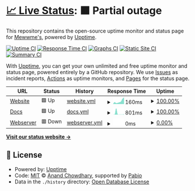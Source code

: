 # [📈 Live Status](https://mewwme.github.io/upptime): <!--live status--> **🟧 Partial outage**

This repository contains the open-source uptime monitor and status page for [Mewwme's](https://meww.me), powered by [Upptime](https://github.com/upptime/upptime).

[![Uptime CI](https://github.com/mewwme/upptime/workflows/Uptime%20CI/badge.svg)](https://github.com/mewwme/upptime/actions?query=workflow%3A%22Uptime+CI%22)
[![Response Time CI](https://github.com/mewwme/upptime/workflows/Response%20Time%20CI/badge.svg)](https://github.com/mewwme/upptime/actions?query=workflow%3A%22Response+Time+CI%22)
[![Graphs CI](https://github.com/mewwme/upptime/workflows/Graphs%20CI/badge.svg)](https://github.com/mewwme/upptime/actions?query=workflow%3A%22Graphs+CI%22)
[![Static Site CI](https://github.com/mewwme/upptime/workflows/Static%20Site%20CI/badge.svg)](https://github.com/mewwme/upptime/actions?query=workflow%3A%22Static+Site+CI%22)
[![Summary CI](https://github.com/mewwme/upptime/workflows/Summary%20CI/badge.svg)](https://github.com/mewwme/upptime/actions?query=workflow%3A%22Summary+CI%22)

With [Upptime](https://upptime.js.org), you can get your own unlimited and free uptime monitor and status page, powered entirely by a GitHub repository. We use [Issues](https://github.com/mewwme/upptime/issues) as incident reports, [Actions](https://github.com/mewwme/upptime/actions) as uptime monitors, and [Pages](https://mewwme.github.io/upptime) for the status page.

<!--start: status pages-->
<!-- This summary is generated by Upptime (https://github.com/upptime/upptime) -->
<!-- Do not edit this manually, your changes will be overwritten -->
<!-- prettier-ignore -->
| URL | Status | History | Response Time | Uptime |
| --- | ------ | ------- | ------------- | ------ |
| <img alt="" src="https://icons.duckduckgo.com/ip3/mewwme.vercel.app.ico" height="13"> [Website](https://mewwme.vercel.app/) | 🟩 Up | [website.yml](https://github.com/mewwme/upptime/commits/HEAD/history/website.yml) | <details><summary><img alt="Response time graph" src="./graphs/website/response-time-week.png" height="20"> 160ms</summary><br><a href="https://mewwme.github.io/upptime/history/website"><img alt="Response time 158" src="https://img.shields.io/endpoint?url=https%3A%2F%2Fraw.githubusercontent.com%2Fmewwme%2Fupptime%2FHEAD%2Fapi%2Fwebsite%2Fresponse-time.json"></a><br><a href="https://mewwme.github.io/upptime/history/website"><img alt="24-hour response time 34" src="https://img.shields.io/endpoint?url=https%3A%2F%2Fraw.githubusercontent.com%2Fmewwme%2Fupptime%2FHEAD%2Fapi%2Fwebsite%2Fresponse-time-day.json"></a><br><a href="https://mewwme.github.io/upptime/history/website"><img alt="7-day response time 160" src="https://img.shields.io/endpoint?url=https%3A%2F%2Fraw.githubusercontent.com%2Fmewwme%2Fupptime%2FHEAD%2Fapi%2Fwebsite%2Fresponse-time-week.json"></a><br><a href="https://mewwme.github.io/upptime/history/website"><img alt="30-day response time 166" src="https://img.shields.io/endpoint?url=https%3A%2F%2Fraw.githubusercontent.com%2Fmewwme%2Fupptime%2FHEAD%2Fapi%2Fwebsite%2Fresponse-time-month.json"></a><br><a href="https://mewwme.github.io/upptime/history/website"><img alt="1-year response time 158" src="https://img.shields.io/endpoint?url=https%3A%2F%2Fraw.githubusercontent.com%2Fmewwme%2Fupptime%2FHEAD%2Fapi%2Fwebsite%2Fresponse-time-year.json"></a></details> | <details><summary><a href="https://mewwme.github.io/upptime/history/website">100.00%</a></summary><a href="https://mewwme.github.io/upptime/history/website"><img alt="All-time uptime 100.00%" src="https://img.shields.io/endpoint?url=https%3A%2F%2Fraw.githubusercontent.com%2Fmewwme%2Fupptime%2FHEAD%2Fapi%2Fwebsite%2Fuptime.json"></a><br><a href="https://mewwme.github.io/upptime/history/website"><img alt="24-hour uptime 100.00%" src="https://img.shields.io/endpoint?url=https%3A%2F%2Fraw.githubusercontent.com%2Fmewwme%2Fupptime%2FHEAD%2Fapi%2Fwebsite%2Fuptime-day.json"></a><br><a href="https://mewwme.github.io/upptime/history/website"><img alt="7-day uptime 100.00%" src="https://img.shields.io/endpoint?url=https%3A%2F%2Fraw.githubusercontent.com%2Fmewwme%2Fupptime%2FHEAD%2Fapi%2Fwebsite%2Fuptime-week.json"></a><br><a href="https://mewwme.github.io/upptime/history/website"><img alt="30-day uptime 100.00%" src="https://img.shields.io/endpoint?url=https%3A%2F%2Fraw.githubusercontent.com%2Fmewwme%2Fupptime%2FHEAD%2Fapi%2Fwebsite%2Fuptime-month.json"></a><br><a href="https://mewwme.github.io/upptime/history/website"><img alt="1-year uptime 100.00%" src="https://img.shields.io/endpoint?url=https%3A%2F%2Fraw.githubusercontent.com%2Fmewwme%2Fupptime%2FHEAD%2Fapi%2Fwebsite%2Fuptime-year.json"></a></details>
| <img alt="" src="https://icons.duckduckgo.com/ip3/docs-mewwme.vercel.app.ico" height="13"> [Docs](https://docs-mewwme.vercel.app/) | 🟩 Up | [docs.yml](https://github.com/mewwme/upptime/commits/HEAD/history/docs.yml) | <details><summary><img alt="Response time graph" src="./graphs/docs/response-time-week.png" height="20"> 801ms</summary><br><a href="https://mewwme.github.io/upptime/history/docs"><img alt="Response time 183" src="https://img.shields.io/endpoint?url=https%3A%2F%2Fraw.githubusercontent.com%2Fmewwme%2Fupptime%2FHEAD%2Fapi%2Fdocs%2Fresponse-time.json"></a><br><a href="https://mewwme.github.io/upptime/history/docs"><img alt="24-hour response time 92" src="https://img.shields.io/endpoint?url=https%3A%2F%2Fraw.githubusercontent.com%2Fmewwme%2Fupptime%2FHEAD%2Fapi%2Fdocs%2Fresponse-time-day.json"></a><br><a href="https://mewwme.github.io/upptime/history/docs"><img alt="7-day response time 801" src="https://img.shields.io/endpoint?url=https%3A%2F%2Fraw.githubusercontent.com%2Fmewwme%2Fupptime%2FHEAD%2Fapi%2Fdocs%2Fresponse-time-week.json"></a><br><a href="https://mewwme.github.io/upptime/history/docs"><img alt="30-day response time 263" src="https://img.shields.io/endpoint?url=https%3A%2F%2Fraw.githubusercontent.com%2Fmewwme%2Fupptime%2FHEAD%2Fapi%2Fdocs%2Fresponse-time-month.json"></a><br><a href="https://mewwme.github.io/upptime/history/docs"><img alt="1-year response time 183" src="https://img.shields.io/endpoint?url=https%3A%2F%2Fraw.githubusercontent.com%2Fmewwme%2Fupptime%2FHEAD%2Fapi%2Fdocs%2Fresponse-time-year.json"></a></details> | <details><summary><a href="https://mewwme.github.io/upptime/history/docs">100.00%</a></summary><a href="https://mewwme.github.io/upptime/history/docs"><img alt="All-time uptime 100.00%" src="https://img.shields.io/endpoint?url=https%3A%2F%2Fraw.githubusercontent.com%2Fmewwme%2Fupptime%2FHEAD%2Fapi%2Fdocs%2Fuptime.json"></a><br><a href="https://mewwme.github.io/upptime/history/docs"><img alt="24-hour uptime 100.00%" src="https://img.shields.io/endpoint?url=https%3A%2F%2Fraw.githubusercontent.com%2Fmewwme%2Fupptime%2FHEAD%2Fapi%2Fdocs%2Fuptime-day.json"></a><br><a href="https://mewwme.github.io/upptime/history/docs"><img alt="7-day uptime 100.00%" src="https://img.shields.io/endpoint?url=https%3A%2F%2Fraw.githubusercontent.com%2Fmewwme%2Fupptime%2FHEAD%2Fapi%2Fdocs%2Fuptime-week.json"></a><br><a href="https://mewwme.github.io/upptime/history/docs"><img alt="30-day uptime 100.00%" src="https://img.shields.io/endpoint?url=https%3A%2F%2Fraw.githubusercontent.com%2Fmewwme%2Fupptime%2FHEAD%2Fapi%2Fdocs%2Fuptime-month.json"></a><br><a href="https://mewwme.github.io/upptime/history/docs"><img alt="1-year uptime 100.00%" src="https://img.shields.io/endpoint?url=https%3A%2F%2Fraw.githubusercontent.com%2Fmewwme%2Fupptime%2FHEAD%2Fapi%2Fdocs%2Fuptime-year.json"></a></details>
| <img alt="" src="https://icons.duckduckgo.com/ip3/45.137.70.68.ico" height="13"> [Webserver](http://45.137.70.68:8016) | 🟥 Down | [webserver.yml](https://github.com/mewwme/upptime/commits/HEAD/history/webserver.yml) | <details><summary><img alt="Response time graph" src="./graphs/webserver/response-time-week.png" height="20"> 0ms</summary><br><a href="https://mewwme.github.io/upptime/history/webserver"><img alt="Response time 233" src="https://img.shields.io/endpoint?url=https%3A%2F%2Fraw.githubusercontent.com%2Fmewwme%2Fupptime%2FHEAD%2Fapi%2Fwebserver%2Fresponse-time.json"></a><br><a href="https://mewwme.github.io/upptime/history/webserver"><img alt="24-hour response time 0" src="https://img.shields.io/endpoint?url=https%3A%2F%2Fraw.githubusercontent.com%2Fmewwme%2Fupptime%2FHEAD%2Fapi%2Fwebserver%2Fresponse-time-day.json"></a><br><a href="https://mewwme.github.io/upptime/history/webserver"><img alt="7-day response time 0" src="https://img.shields.io/endpoint?url=https%3A%2F%2Fraw.githubusercontent.com%2Fmewwme%2Fupptime%2FHEAD%2Fapi%2Fwebserver%2Fresponse-time-week.json"></a><br><a href="https://mewwme.github.io/upptime/history/webserver"><img alt="30-day response time 0" src="https://img.shields.io/endpoint?url=https%3A%2F%2Fraw.githubusercontent.com%2Fmewwme%2Fupptime%2FHEAD%2Fapi%2Fwebserver%2Fresponse-time-month.json"></a><br><a href="https://mewwme.github.io/upptime/history/webserver"><img alt="1-year response time 233" src="https://img.shields.io/endpoint?url=https%3A%2F%2Fraw.githubusercontent.com%2Fmewwme%2Fupptime%2FHEAD%2Fapi%2Fwebserver%2Fresponse-time-year.json"></a></details> | <details><summary><a href="https://mewwme.github.io/upptime/history/webserver">0.00%</a></summary><a href="https://mewwme.github.io/upptime/history/webserver"><img alt="All-time uptime 26.32%" src="https://img.shields.io/endpoint?url=https%3A%2F%2Fraw.githubusercontent.com%2Fmewwme%2Fupptime%2FHEAD%2Fapi%2Fwebserver%2Fuptime.json"></a><br><a href="https://mewwme.github.io/upptime/history/webserver"><img alt="24-hour uptime 0.00%" src="https://img.shields.io/endpoint?url=https%3A%2F%2Fraw.githubusercontent.com%2Fmewwme%2Fupptime%2FHEAD%2Fapi%2Fwebserver%2Fuptime-day.json"></a><br><a href="https://mewwme.github.io/upptime/history/webserver"><img alt="7-day uptime 0.00%" src="https://img.shields.io/endpoint?url=https%3A%2F%2Fraw.githubusercontent.com%2Fmewwme%2Fupptime%2FHEAD%2Fapi%2Fwebserver%2Fuptime-week.json"></a><br><a href="https://mewwme.github.io/upptime/history/webserver"><img alt="30-day uptime 1.38%" src="https://img.shields.io/endpoint?url=https%3A%2F%2Fraw.githubusercontent.com%2Fmewwme%2Fupptime%2FHEAD%2Fapi%2Fwebserver%2Fuptime-month.json"></a><br><a href="https://mewwme.github.io/upptime/history/webserver"><img alt="1-year uptime 26.32%" src="https://img.shields.io/endpoint?url=https%3A%2F%2Fraw.githubusercontent.com%2Fmewwme%2Fupptime%2FHEAD%2Fapi%2Fwebserver%2Fuptime-year.json"></a></details>

<!--end: status pages-->

[**Visit our status website →**](https://mewwme.github.io/uptime)

## 📄 License

- Powered by: [Upptime](https://github.com/upptime/upptime)
- Code: [MIT](./LICENSE) © [Anand Chowdhary](https://anandchowdhary.com), supported by [Pabio](https://pabio.com)
- Data in the `./history` directory: [Open Database License](https://opendatacommons.org/licenses/odbl/1-0/)
